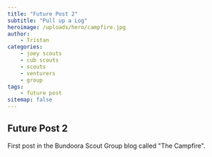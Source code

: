 ```yaml
---
title: "Future Post 2"
subtitle: "Pull up a Log"
heroimage: /uploads/hero/campfire.jpg
author:
    - Tristan
categories:
    - joey scouts
    - cub scouts
    - scouts
    - venturers
    - group
tags:
    - future post
sitemap: false
---
```


## Future Post 2

First post in the Bundoora Scout Group blog called "The Campfire".